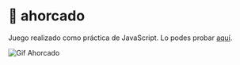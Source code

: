 # :crab: ahorcado  
  
Juego realizado como práctica de JavaScript. Lo podes probar [aquí](https://dsofi.w3spaces.com/).

![Gif Ahorcado](https://media.giphy.com/media/aTTjM3InSTk7DEVA4u/giphy.gif)
